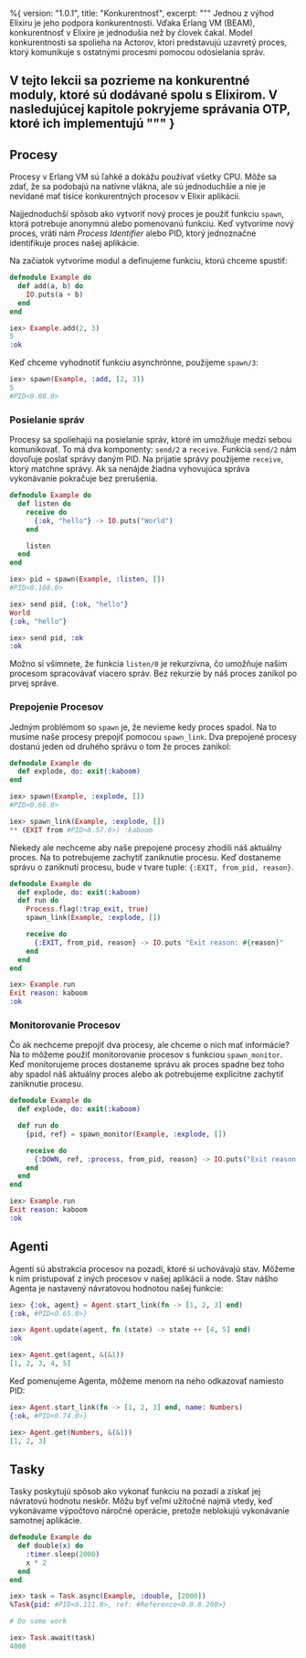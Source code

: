 %{
  version: "1.0.1",
  title: "Konkurentnosť",
  excerpt: """
  Jednou z výhod Elixiru je jeho podpora konkurentnosti. Vďaka Erlang VM (BEAM), konkurentnosť v Elixire je jednodušia než by človek čakal. Model konkurentnosti sa spolieha na Actorov, ktorí predstavujú uzavretý proces, ktorý komunikuje s ostatnými procesmi pomocou odosielania správ.
  
  V tejto lekcii sa pozrieme na konkurentné moduly, ktoré sú dodávané spolu s Elixirom. V nasledujúcej kapitole pokryjeme správania OTP, ktoré ich implementujú
  """
}
---

## Procesy

Procesy v Erlang VM sú ľahké a dokážu používať všetky CPU. Môže sa zdať, že sa podobajú na natívne vlákna, ale sú jednoduchšie a nie je nevídané mať tisíce konkurentných procesov v Elixir aplikácii.

Najjednoduchší spôsob ako vytvoriť nový proces je použiť funkciu `spawn`, ktorá potrebuje anonymnú alebo pomenovanú funkciu. Keď vytvoríme nový proces, vráti nám _Process Identifier_ alebo PID, ktorý jednoznačne identifikuje proces našej aplikácie.

Na začiatok vytvoríme modul a definujeme funkciu, ktorú chceme spustiť:

```elixir
defmodule Example do
  def add(a, b) do
    IO.puts(a + b)
  end
end

iex> Example.add(2, 3)
5
:ok
```

Keď chceme vyhodnotiť funkciu asynchrónne, použijeme `spawn/3`:

```elixir
iex> spawn(Example, :add, [2, 3])
5
#PID<0.80.0>
```

### Posielanie správ

Procesy sa spoliehajú na posielanie správ, ktoré im umožňuje medzi sebou komunikovať. To má dva komponenty: `send/2` a `receive`. Funkcia `send/2` nám dovoľuje poslať správy daným PID. Na prijatie správy použijeme `receive`, ktorý matchne správy. Ak sa nenájde žiadna vyhovujúca správa vykonávanie pokračuje bez prerušenia.

```elixir
defmodule Example do
  def listen do
    receive do
      {:ok, "hello"} -> IO.puts("World")
    end

    listen
  end
end

iex> pid = spawn(Example, :listen, [])
#PID<0.108.0>

iex> send pid, {:ok, "hello"}
World
{:ok, "hello"}

iex> send pid, :ok
:ok
```

Možno si všimnete, že funkcia `listen/0` je rekurzívna, čo umožňuje našim procesom spracovávať viacero správ. Bez rekurzie by náš proces zanikol po prvej správe.

### Prepojenie Procesov

Jedným problémom so `spawn` je, že nevieme kedy proces spadol. Na to musíme naše procesy prepojiť pomocou `spawn_link`. Dva prepojené procesy dostanú jeden od druhého správu o tom že proces zanikol:

```elixir
defmodule Example do
  def explode, do: exit(:kaboom)
end

iex> spawn(Example, :explode, [])
#PID<0.66.0>

iex> spawn_link(Example, :explode, [])
** (EXIT from #PID<0.57.0>) :kaboom
```

Niekedy ale nechceme aby naše prepojené procesy zhodili náš aktuálny proces. Na to potrebujeme zachytiť zaniknutie procesu. Keď dostaneme správu o zaniknutí procesu, bude v tvare tuple: `{:EXIT, from_pid, reason}`.

```elixir
defmodule Example do
  def explode, do: exit(:kaboom)
  def run do
    Process.flag(:trap_exit, true)
    spawn_link(Example, :explode, [])

    receive do
      {:EXIT, from_pid, reason} -> IO.puts "Exit reason: #{reason}"
    end
  end
end

iex> Example.run
Exit reason: kaboom
:ok
```

### Monitorovanie Procesov

Čo ak nechceme prepojiť dva procesy, ale chceme o nich mať informácie? Na to môžeme použiť monitorovanie procesov s funkciou `spawn_monitor`. Keď monitorujeme proces dostaneme správu ak proces spadne bez toho aby spadol náš aktuálny proces alebo ak potrebujeme explicitne zachytiť zaniknutie procesu.

```elixir
defmodule Example do
  def explode, do: exit(:kaboom)

  def run do
    {pid, ref} = spawn_monitor(Example, :explode, [])

    receive do
      {:DOWN, ref, :process, from_pid, reason} -> IO.puts("Exit reason: #{reason}")
    end
  end
end

iex> Example.run
Exit reason: kaboom
:ok
```

## Agenti

Agenti sú abstrakcia procesov na pozadí, ktoré si uchovávajú stav. Môžeme k nim pristupovať z iných procesov v našej aplikácii a node. Stav nášho Agenta je nastavený návratovou hodnotou našej funkcie:

```elixir
iex> {:ok, agent} = Agent.start_link(fn -> [1, 2, 3] end)
{:ok, #PID<0.65.0>}

iex> Agent.update(agent, fn (state) -> state ++ [4, 5] end)
:ok

iex> Agent.get(agent, &(&1))
[1, 2, 3, 4, 5]
```

Keď pomenujeme Agenta, môžeme menom na neho odkazovať namiesto PID:

```elixir
iex> Agent.start_link(fn -> [1, 2, 3] end, name: Numbers)
{:ok, #PID<0.74.0>}

iex> Agent.get(Numbers, &(&1))
[1, 2, 3]
```

## Tasky

Tasky poskytujú spôsob ako vykonať funkciu na pozadí a získať jej návratovú hodnotu neskôr. Môžu byť veľmi užitočné najmä vtedy, keď vykonávame výpočtovo náročné operácie, pretože neblokujú vykonávanie samotnej aplikácie.

```elixir
defmodule Example do
  def double(x) do
    :timer.sleep(2000)
    x * 2
  end
end

iex> task = Task.async(Example, :double, [2000])
%Task{pid: #PID<0.111.0>, ref: #Reference<0.0.8.200>}

# Do some work

iex> Task.await(task)
4000
```
